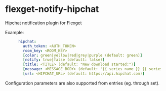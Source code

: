 # flexget-notify-hipchat
Hipchat notification plugin for Flexget

Example:
```yaml
      hipchat:
        auth_token: <AUTH_TOKEN>
        room_key: <ROOM_KEY>
        [color: green|yellow|red|grey|purple (default: green)]
        [notify: true|false (default: false)]
        [title: <TITLE> (default: "New download started:")]
        [message: <MESSAGE_BODY> (default: "{{ series_name }} {{ series_id }} {{ quality }}" -- accepts Jinja2)]
        [url: <HIPCHAT_URL> (default: https://api.hipchat.com)]
```
Configuration parameters are also supported from entries (eg. through set).